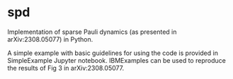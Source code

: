 # spd
Implementation of sparse Pauli dynamics (as presented in arXiv:2308.05077) in Python.

A simple example with basic guidelines for using the code is provided in SimpleExample Jupyter notebook.
IBMExamples can be used to reproduce the results of Fig 3 in arXiv:2308.05077.
